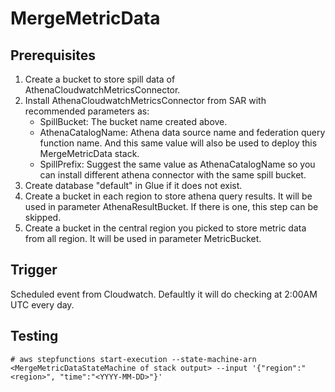 # MergeMetricData

## Prerequisites

1. Create a bucket to store spill data of AthenaCloudwatchMetricsConnector.
2. Install AthenaCloudwatchMetricsConnector from SAR with recommended parameters as:
    - SpillBucket: The bucket name created above.
    - AthenaCatalogName: Athena data source name and federation query function name. And this same value will also be used to deploy this MergeMetricData stack.
    - SpillPrefix: Suggest the same value as AthenaCatalogName so you can install different athena connector with the same spill bucket.
3. Create database "default" in Glue if it does not exist.
4. Create a bucket in each region to store athena query results.  It will be used in parameter AthenaResultBucket. If there is one, this step can be skipped.
5. Create a bucket in the central region you picked to store metric data from all region.  It will be used in parameter MetricBucket.

## Trigger

Scheduled event from Cloudwatch. Defaultly it will do checking at 2:00AM UTC every day.

## Testing

```
# aws stepfunctions start-execution --state-machine-arn <MergeMetricDataStateMachine of stack output> --input '{"region":"<region>", "time":"<YYYY-MM-DD>"}'
```
 